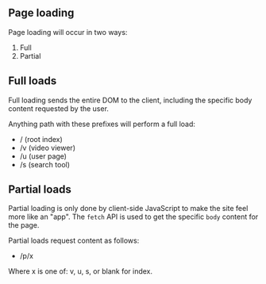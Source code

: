 ## Page loading

Page loading will occur in two ways:
1. Full
2. Partial

## Full loads

Full loading sends the entire DOM to the client, including the specific body content requested by the user.

Anything path with these prefixes will perform a full load:

- /		(root index)
- /v	(video viewer)
- /u	(user page)
- /s	(search tool)

## Partial loads

Partial loading is only done by client-side JavaScript to make the site feel more like an "app".
The `fetch` API is used to get the specific `body` content for the page.

Partial loads request content as follows:

- /p/x

Where x is one of: v, u, s, or blank for index.